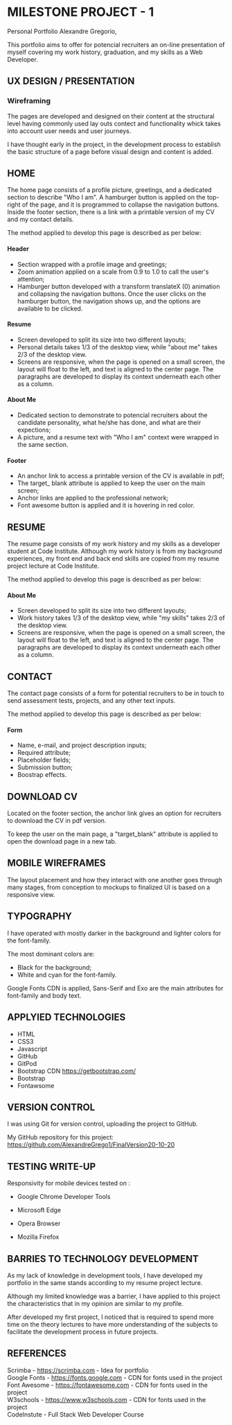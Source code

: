 # MILESTONE PROJECT - 1 
  
Personal Portfolio Alexandre Gregorio,

This portfolio aims to offer for potencial recruiters an on-line presentation of myself covering my work history, graduation, and my skills as a Web Developer.


## UX DESIGN / PRESENTATION

### Wireframing

The pages are developed and designed on their content at the structural level having commonly used lay outs contect and functionality whick takes into account user needs and user journeys. 

I have thought early in the project, in the development process to establish the basic structure of a page before visual design and content is added.


## HOME 

The home page consists of a profile picture, greetings, and a dedicated section to describe "Who I am".
A hamburger button is applied on the top-right of the page, and it is programmed to collapse the navigation buttons. 
Inside the footer section, there is a link with a printable version of my CV and my contact details.

The method applied to develop this page is described as per below: <br>

#### Header
- Section wrapped with a profile image and greetings;
- Zoom animation applied on a scale from 0.9 to 1.0 to call the user's attention;
- Hamburger button developed with a transform translateX (0) animation and collapsing the navigation buttons. Once the user clicks on the hamburger button, the navigation shows up, and the options are available to be clicked. <br>

#### Resume 
- Screen developed to split its size into two different layouts;
- Personal details takes 1/3 of the desktop view, while "about me" takes 2/3 of the desktop view. 
- Screens are responsive, when the page is opened on a small screen, the layout will float to the left, and text is aligned to the center page. The paragraphs are developed to display its context underneath each other as a column.

#### About Me
- Dedicated section to demonstrate to potencial recruiters about the candidate personality, what he/she has done, and what are their expections;
- A picture, and a resume text with "Who I am" context were wrapped in the same section.

#### Footer 
- An anchor link to access a printable version of the CV is available in pdf;
- The target_ blank attribute is applied to keep the user on the main screen;
- Anchor links are applied to the professional network;
- Font awesome button is applied and it is hovering in red color.


## RESUME

The resume page consists of my work history and my skills as a developer student at Code Institute. 
Although my work history is from my background experiences, my front end and back end skills are copied from my resume project lecture at Code Institute.

The method applied to develop this page is described as per below: <br>

#### About Me
- Screen developed to split its size into two different layouts;
- Work history takes 1/3 of the desktop view, while "my skills" takes 2/3 of the desktop view. 
- Screens are responsive, when the page is opened on a small screen, the layout will float to the left, and text is aligned to the center page. The paragraphs are developed to display its context underneath each other as a column.


## CONTACT

The contact page consists of a form for potential recruiters to be in touch to send assessment tests, projects, and any other text inputs.

The method applied to develop this page is described as per below: <br>

#### Form
- Name, e-mail, and project description inputs;
- Required attribute;
- Placeholder fields;
- Submission button; 
- Boostrap effects.


## DOWNLOAD CV

Located on the footer section, the anchor link gives an option for recruiters to download the CV in pdf version. 

To keep the user on the main page, a "target_blank" attribute is applied to open the download page in a new tab.


## MOBILE WIREFRAMES

The layout placement and how they interact with one another goes through many stages, from conception to mockups to finalized UI is based on a responsive view.


## TYPOGRAPHY

I have operated with mostly darker in the background and lighter colors for the font-family. 

The most dominant colors are: 
- Black for the background;
- White and cyan for the font-family.

Google Fonts CDN is applied, Sans-Serif and Exo are the main attributes for font-family and body text.


## APPLYIED TECHNOLOGIES

* HTML
* CSS3
* Javascript
* GitHub
* GitPod
* Bootstrap CDN https://getbootstrap.com/
* Bootstrap
* Fontawsome 


## VERSION CONTROL

I was using Git for version control, uploading the project to GitHub.

My GitHub repository for this project:
https://github.com/AlexandreGrego1/FinalVersion20-10-20


## TESTING WRITE-UP

Responsivity for mobile devices tested on :

* Google Chrome Developer Tools

* Microsoft Edge

* Opera Browser

* Mozilla Firefox


## BARRIES TO TECHNOLOGY DEVELOPMENT

As my lack of knowledge in development tools, I have developed my portfolio in the same stands according to my resume project lecture. 

Although my limited knowledge was a barrier, I have applied to this project the characteristics that in my opinion are similar to my profile. 

After developed my first project, I noticed that is required to spend more time on the theory lectures to have more understanding of the subjects to facilitate the development process in future projects. 


## REFERENCES

Scrimba - https://scrimba.com - Idea for portfolio <br>
Google Fonts - https://fonts.google.com - CDN for fonts used in the project <br>
Font Awesome - https://fontawesome.com - CDN for fonts used in the project <br>
W3schools - https://www.w3schools.com - CDN for fonts used in the project <br>
CodeInstute - Full Stack Web Developer Course
